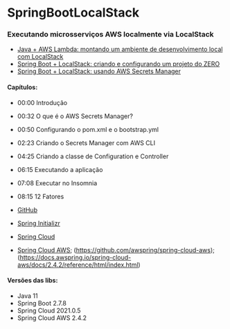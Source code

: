 # SpringBootLocalStack
 ### Executando microsserviços AWS localmente via LocalStack
 
 - [Java + AWS Lambda: montando um ambiente de desenvolvimento local com LocalStack](https://thomsdacosta.medium.com/java-aws-lambda-montando-um-ambiente-de-desenvolvimento-local-com-localstack-a845624bee40)
- [Spring Boot + LocalStack: criando e configurando um projeto do ZERO](https://youtu.be/Vlmjw5nifOo?si=cVn6-9pNSSwNaR5D)
- [Spring Boot + LocalStack: usando AWS Secrets Manager](https://youtu.be/JhWFD-4oQqQ?si=xohkG-_SBsAC2Frj)

#### Capítulos:
- 00:00 Introdução
- 00:32 O que é o AWS Secrets Manager?
- 00:50 Configurando o pom.xml e o bootstrap.yml
- 02:23 Criando o Secrets Manager com AWS CLI
- 04:25 Criando a classe de Configuration e Controller
- 06:15 Executando a aplicação
- 07:08 Executar no Insomnia
- 08:15 12 Fatores

- [GitHub](https://github.com/thomasdacosta/spring-boot-localstack)
- [Spring Initializr](https://start.spring.io/)
- [Spring Cloud](https://spring.io/projects/spring-cloud)
- [Spring Cloud AWS](https://spring.io/projects/spring-cloud-aws#overview); (https://github.com/awspring/spring-cloud-aws); (https://docs.awspring.io/spring-cloud-aws/docs/2.4.2/reference/html/index.html)

#### Versões das libs:
- Java 11
- Spring Boot 2.7.8
- Spring Cloud 2021.0.5
- Spring Cloud AWS 2.4.2